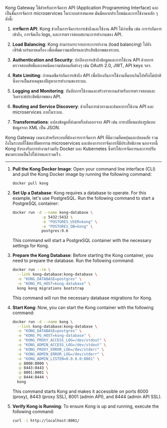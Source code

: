 
Kong Gateway ใช้สำหรับการจัดการ API (Application Programming Interface) และเป็นชั้นการจัดการ microservices ในระบบสารสนเทศ มันมีหลายประโยชน์และการใช้งานหลัก ๆ ดังนี้:

1. **การจัดการ API**: Kong ช่วยในการจัดการการเข้าถึงและใช้งาน API ได้ง่ายขึ้น เช่น การจำกัดการเข้าถึง, การจัดเก็บ logs, และการตรวจสอบสถานะการทำงานของ API.

2. **Load Balancing**: Kong สามารถกระจายภาระการทำงาน (load balancing) ไปยังเซิร์ฟเวอร์หลายเครื่อง เพื่อเพิ่มความเสถียรและประสิทธิภาพของระบบ.

3. **Authentication and Security**: ปกป้องการเข้าถึงข้อมูลและการใช้งาน API ด้วยการตรวจสอบสิทธิ์และเทคนิคความปลอดภัยต่างๆ เช่น OAuth 2.0, JWT, API keys ฯลฯ.

4. **Rate Limiting**: กำหนดขีดจำกัดการเข้าถึง API เพื่อป้องกันการใช้งานที่มากเกินไปหรือไม่ปกติ ซึ่งอาจเป็นสาเหตุของปัญหาการทำงานของระบบ.

5. **Logging and Monitoring**: บันทึกการใช้งานและสร้างรายงานสำหรับการตรวจสอบและวิเคราะห์ประสิทธิภาพของ API.

6. **Routing and Service Discovery**: ช่วยในการนำทางและค้นหาการใช้งาน API และ microservices ภายในระบบ.

7. **Transformations**: แปลงข้อมูลที่ส่งมาหรือส่งออกจาก API เช่น การเปลี่ยนแปลงรูปแบบข้อมูลจาก XML เป็น JSON.

Kong Gateway เหมาะสำหรับระบบที่ต้องการการจัดการ API ที่มีความยืดหยุ่นและปลอดภัย รวมถึงในระบบที่ใช้สถาปัตยกรรม microservices และต้องการการจัดการที่มีประสิทธิภาพ นอกจากนี้ Kong ยังรองรับการทำงานร่วมกับ Docker และ Kubernetes ซึ่งทำให้การจัดการและการปรับขนาดระบบเป็นไปได้ง่ายและรวดเร็ว.

---

1. **Pull the Kong Docker Image**: Open your command line interface (CLI) and pull the Kong Docker image by running the following command:

   ```bash
   docker pull kong
   ```

2. **Set Up a Database**: Kong requires a database to operate. For this example, let's use PostgreSQL. Run the following command to start a PostgreSQL container:

   ```bash
   docker run -d --name kong-database \
                -p 5432:5432 \
                -e "POSTGRES_USER=kong" \
                -e "POSTGRES_DB=kong" \
                postgres:9.6
   ```

   This command will start a PostgreSQL container with the necessary settings for Kong.

3. **Prepare the Kong Database**: Before starting the Kong container, you need to prepare the database. Run the following command:

   ```bash
   docker run --rm \
     --link kong-database:kong-database \
     -e "KONG_DATABASE=postgres" \
     -e "KONG_PG_HOST=kong-database" \
     kong kong migrations bootstrap
   ```

   This command will run the necessary database migrations for Kong.

4. **Start Kong**: Now, you can start the Kong container with the following command:

   ```bash
   docker run -d --name kong \
     --link kong-database:kong-database \
     -e "KONG_DATABASE=postgres" \
     -e "KONG_PG_HOST=kong-database" \
     -e "KONG_PROXY_ACCESS_LOG=/dev/stdout" \
     -e "KONG_ADMIN_ACCESS_LOG=/dev/stdout" \
     -e "KONG_PROXY_ERROR_LOG=/dev/stderr" \
     -e "KONG_ADMIN_ERROR_LOG=/dev/stderr" \
     -e "KONG_ADMIN_LISTEN=0.0.0.0:8001" \
     -p 8000:8000 \
     -p 8443:8443 \
     -p 8001:8001 \
     -p 8444:8444 \
     kong
   ```

   This command starts Kong and makes it accessible on ports 8000 (proxy), 8443 (proxy SSL), 8001 (admin API), and 8444 (admin API SSL).

5. **Verify Kong is Running**: To ensure Kong is up and running, execute the following command:

   ```bash
   curl -i http://localhost:8001/
   ```

 